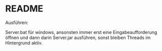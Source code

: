 # README #


Ausführen:

Server.bat für windows, ansonsten immer erst eine Eingabeaufforderung öffnen und dann darin Server.jar ausführen, sonst bleiben Threads im Hintergrund aktiv.